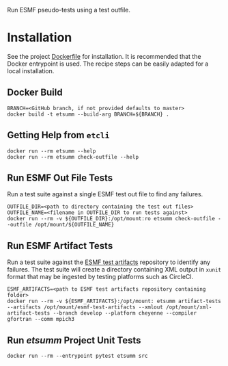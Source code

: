 Run ESMF pseudo-tests using a test outfile.

# Installation

See the project [Dockerfile](Dockerfile) for installation. It is recommended that the Docker entrypoint is used. The recipe steps can be easily adapted for a local installation.

## Docker Build

```
BRANCH=<GitHub branch, if not provided defaults to master>
docker build -t etsumm --build-arg BRANCH=${BRANCH} .
```

## Getting Help from `etcli`

```
docker run --rm etsumm --help
docker run --rm etsumm check-outfile --help
```

## Run ESMF Out File Tests

Run a test suite against a single ESMF test out file to find any failures.

```
OUTFILE_DIR=<path to directory containing the test out files>
OUTFILE_NAME=<filename in OUTFILE_DIR to run tests against>
docker run --rm -v ${OUTFILE_DIR}:/opt/mount:ro etsumm check-outfile --outfile /opt/mount/${OUTFILE_NAME}
```

## Run ESMF Artifact Tests

Run a test suite against the [ESMF test artifacts](https://github.com/esmf-org/esmf-test-artifacts) repository to identify any failures. The test suite will create a directory containing XML output in `xunit` format that may be ingested by testing platforms such as CircleCI.

```
ESMF_ARTIFACTS=<path to ESMF test artifacts repository containing folder>
docker run --rm -v ${ESMF_ARTIFACTS}:/opt/mount: etsumm artifact-tests --artifacts /opt/mount/esmf-test-artifacts --xmlout /opt/mount/xml-artifact-tests --branch develop --platform cheyenne --compiler gfortran --comm mpich3
```

## Run _etsumm_ Project Unit Tests

```
docker run --rm --entrypoint pytest etsumm src
```
